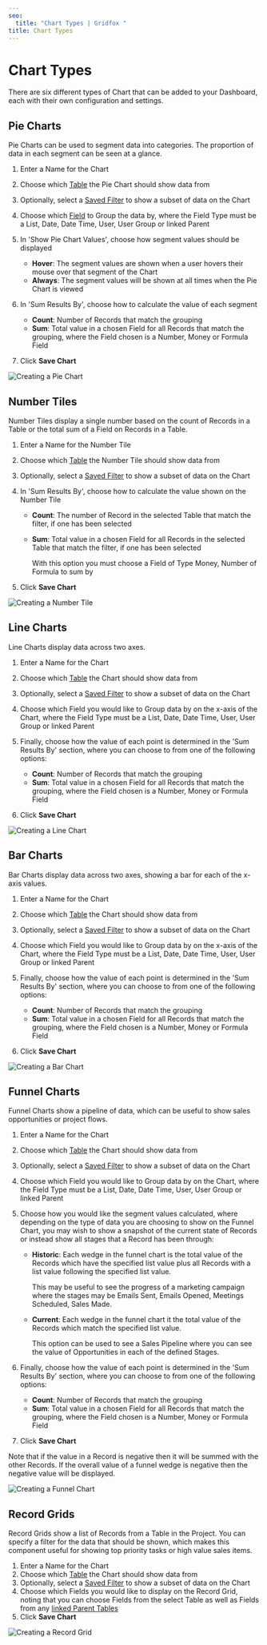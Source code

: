 ```yaml
---
seo:
  title: "Chart Types | Gridfox "
title: Chart Types
---
```

# Chart Types

There are six different types of Chart that can be added to your Dashboard, each with their own configuration and settings.

## Pie Charts

Pie Charts can be used to segment data into categories. The proportion of data in each segment can be seen at a glance.

1. Enter a Name for the Chart
2. Choose which [Table](/building-a-project/an-introduction-to-tables) the Pie Chart should show data from
3. Optionally, select a [Saved Filter](/building-a-project/saved-filters) to show a subset of data on the Chart
4. Choose which [Field](/building-a-project/an-introduction-to-fields) to Group the data by, where the Field Type must be a List, Date, Date Time, User, User Group or linked Parent
5. In 'Show Pie Chart Values', choose how segment values should be displayed

   * **Hover**: The segment values are shown when a user hovers their mouse over that segment of the Chart
   * **Always**: The segment values will be shown at all times when the Pie Chart is viewed
6. In 'Sum Results By', choose how to calculate the value of each segment

   * **Count**: Number of Records that match the grouping
   * **Sum**: Total value in a chosen Field for all Records that match the grouping, where the Field chosen is a Number, Money or Formula Field
7. Click **Save Chart**

![Creating a Pie Chart](/assets/images/creating-a-pie-chart.gif "Creating a Pie Chart")

## Number Tiles

Number Tiles display a single number based on the count of Records in a Table or the total sum of a Field on Records in a Table.

1. Enter a Name for the Number Tile
2. Choose which [Table](/building-a-project/an-introduction-to-tables) the Number Tile should show data from
3. Optionally, select a [Saved Filter](/building-a-project/saved-filters) to show a subset of data on the Chart
4. In 'Sum Results By', choose how to calculate the value shown on the Number Tile

   * **Count**: The number of Record in the selected Table that match the filter, if one has been selected
   * **Sum**: Total value in a chosen Field for all Records in the selected Table that match the filter, if one has been selected

     With this option you must choose a Field of Type Money, Number of Formula to sum by
5. Click **Save Chart**

![Creating a Number Tile](/assets/images/creating-a-number-tile.gif "Creating a Number Tile")

## Line Charts

Line Charts display data across two axes.

1. Enter a Name for the Chart
2. Choose which [Table](/building-a-project/an-introduction-to-tables) the Chart should show data from
3. Optionally, select a [Saved Filter](/building-a-project/saved-filters) to show a subset of data on the Chart
4. Choose which Field you would like to Group data by on the x-axis of the Chart, where the Field Type must be a List, Date, Date Time, User, User Group or linked Parent
5. Finally, choose how the value of each point is determined in the 'Sum Results By' section, where you can choose to from one of the following options:

   * **Count**: Number of Records that match the grouping
   * **Sum**: Total value in a chosen Field for all Records that match the grouping, where the Field chosen is a Number, Money or Formula Field
6. Click **Save Chart**

![Creating a Line Chart](/assets/images/creating-a-line-chart.gif "Creating a Line Chart")

## Bar Charts

Bar Charts display data across two axes, showing a bar for each of the x-axis values.

1. Enter a Name for the Chart
2. Choose which [Table](/building-a-project/an-introduction-to-tables) the Chart should show data from
3. Optionally, select a [Saved Filter](/building-a-project/saved-filters) to show a subset of data on the Chart
4. Choose which Field you would like to Group data by on the x-axis of the Chart, where the Field Type must be a List, Date, Date Time, User, User Group or linked Parent
5. Finally, choose how the value of each point is determined in the 'Sum Results By' section, where you can choose to from one of the following options:

   * **Count**: Number of Records that match the grouping
   * **Sum**: Total value in a chosen Field for all Records that match the grouping, where the Field chosen is a Number, Money or Formula Field
6. Click **Save Chart**

![Creating a Bar Chart](/assets/images/creating-a-bar-chart.gif "Creating a Bar Chart")

## Funnel Charts

Funnel Charts show a pipeline of data, which can be useful to show sales opportunities or project flows.

1. Enter a Name for the Chart
2. Choose which [Table](/building-a-project/an-introduction-to-tables) the Chart should show data from
3. Optionally, select a [Saved Filter](/building-a-project/saved-filters) to show a subset of data on the Chart
4. Choose which Field you would like to Group data by on the Chart, where the Field Type must be a List, Date, Date Time, User, User Group or linked Parent
5. Choose how you would like the segment values calculated, where depending on the type of data you are choosing to show on the Funnel Chart, you may wish to show a snapshot of the current state of Records or instead show all stages that a Record has been through:

   * **Historic**: Each wedge in the funnel chart is the total value of the Records which have the specified list value plus all Records with a list value following the specified list value.

     This may be useful to see the progress of a marketing campaign where the stages may be Emails Sent, Emails Opened, Meetings Scheduled, Sales Made.
   * **Current**: Each wedge in the funnel chart it the total value of the Records which match the specified list value.

     This option can be used to see a Sales Pipeline where you can see the value of Opportunities in each of the defined Stages.
6. Finally, choose how the value of each point is determined in the 'Sum Results By' section, where you can choose to from one of the following options:

   * **Count**: Number of Records that match the grouping
   * **Sum**: Total value in a chosen Field for all Records that match the grouping, where the Field chosen is a Number, Money or Formula Field
7. Click **Save Chart**

Note that if the value in a Record is negative then it will be summed with the other Records. If the overall value of a funnel wedge is negative then the negative value will be displayed.

![Creating a Funnel Chart](/assets/images/creating-a-funnel-chart.gif "Creating a Funnel Chart")

## Record Grids

Record Grids show a list of Records from a Table in the Project. You can specify a filter for the data that should be shown, which makes this component useful for showing top priority tasks or high value sales items.

1. Enter a Name for the Chart
2. Choose which [Table](/building-a-project/an-introduction-to-tables) the Chart should show data from
3. Optionally, select a [Saved Filter](/building-a-project/saved-filters) to show a subset of data on the Chart
4. Choose which Fields you would like to display on the Record Grid, noting that you can choose Fields from the select Table as well as Fields from any [linked Parent Tables](/building-a-project/table-relationship-types)
5. Click **Save Chart**

![Creating a Record Grid](/assets/images/creating-a-record-grid.gif "Creating a Record Grid")